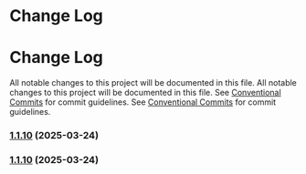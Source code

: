 # Change Log
# Change Log


All notable changes to this project will be documented in this file.
All notable changes to this project will be documented in this file.
See [Conventional Commits](https://conventionalcommits.org) for commit guidelines.
See [Conventional Commits](https://conventionalcommits.org) for commit guidelines.


### [1.1.10](https://github.com/endojs/endo/compare/@endo/skel@1.1.9...@endo/skel@1.1.10) (2025-03-24)
### [1.1.10](https://github.com/endojs/endo/compare/@endo/skel@1.1.9...@endo/skel@1.1.10) (2025-03-24)
